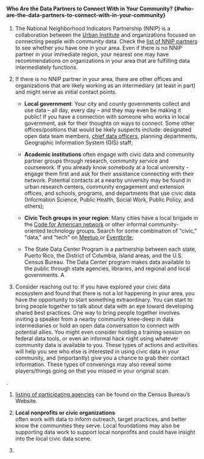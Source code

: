 #### Who Are the Data Partners to Connect With in Your Community? {#who-are-the-data-partners-to-connect-with-in-your-community}

1. The National Neighborhood Indicators Partnership \(NNIP\) is a collaboration between the [Urban Institute](https://www.urban.org/) and organizations focused on connecting people with community data. Check the [list of NNIP partners](https://www.neighborhoodindicators.org/partners/profiles) to see whether you have one in your area. Even if there is no NNIP partner in your immediate region, your nearest one may have recommendations on organizations in your area that are fulfilling data intermediately functions.

2. If there is no NNIP partner in your area, there are other offices and organizations that are likely working as an intermediary \(at least in part\) and might serve as initial contact points.

   * **Local government**: Your city and county governments collect and use data – all day, every day – and they may even be making it public! If you have a connection with someone who works in local government, ask for their thoughts on ways to connect. Some other offices/positions that would be likely suspects include: designated open data team members, [chief data officers](https://datasmart.ash.harvard.edu/news/article/data-leadership-at-the-executive-level-761), planning departments, Geographic Information System \(GIS\) staff;

   * **Academic institutions** often engage with civic data and community partner groups through research, community service and coursework. If you already know somebody at a local university - engage them first and ask for their assistance connecting with their network. Potential contacts at a nearby university may be found in urban research centers, community engagement and extension offices, and schools, programs, and departments that use civic data \(Information Science, Public Health, Social Work, Public Policy, and others\);

   * **Civic Tech groups in your region**: Many cities have a local brigade in the [Code for American network](https://brigade.codeforamerica.org/) or other informal community-oriented technology groups. Search for some combination of "civic," "data," and "tech" on [Meetup ](https://www.meetup.com/)or [Eventbrite](https://www.eventbrite.com/);

   * The State Data Center Program is a partnership between each state, Puerto Rico, the District of Columbia, island areas, and the U.S. Census Bureau. The Data Center program makes data available to the public through state agencies, libraries, and regional and local governments. A

3. Consider reaching out to: If you have explored your civic data ecosystem and found that there is not a lot happening in your area, you have the opportunity to start something extraordinary. You can start to bring people together to talk about data with an eye toward developing shared best practices. One way to bring people together involves inviting a speaker from a nearby community knee-deep in data intermediaries or hold an open data conversation to connect with potential allies. You might even consider holding a training session on federal data tools, or even an informal hack night using whatever community data is available to you. These types of actions and activities will help you see who else is interested in using civic data in your community, and \(importantly\) give you a chance to grab their contact information. These types of convenings may also reveal some players/things going on that you missed in your original scan.

.

1. [listing of participating agencies](https://www.census.gov/about/partners/sdc/member-network.html)
   can be found on the Census Bureau’s Website.
2. **Local nonprofits or civic organizations**  
   often work with data to inform outreach, target practices, and better know the communities they serve. Local foundations may also be supporting data work to support local nonprofits and could have insight into the local civic data scene.

3. 


